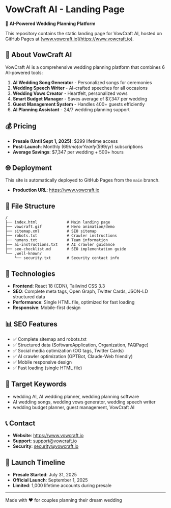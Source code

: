 # VowCraft AI - Landing Page

🎯 **AI-Powered Wedding Planning Platform**

This repository contains the static landing page for VowCraft AI, hosted on GitHub Pages at [www.vowcraft.io](https://www.vowcraft.io).

## 🚀 About VowCraft AI

VowCraft AI is a comprehensive wedding planning platform that combines 6 AI-powered tools:

1. **AI Wedding Song Generator** - Personalized songs for ceremonies
2. **Wedding Speech Writer** - AI-crafted speeches for all occasions  
3. **Wedding Vows Creator** - Heartfelt, personalized vows
4. **Smart Budget Manager** - Saves average of $7,347 per wedding
5. **Guest Management System** - Handles 400+ guests efficiently
6. **AI Planning Assistant** - 24/7 wedding planning support

## 💰 Pricing

- **Presale (Until Sept 1, 2025)**: $299 lifetime access
- **Post-Launch**: Monthly ($69/mo) or Yearly ($599/yr) subscriptions
- **Average Savings**: $7,347 per wedding + 500+ hours

## 🌐 Deployment

This site is automatically deployed to GitHub Pages from the `main` branch.

- **Production URL**: https://www.vowcraft.io

## 📁 File Structure

```
/
├── index.html             # Main landing page
├── vowcraft.gif           # Hero animation/demo
├── sitemap.xml            # SEO sitemap
├── robots.txt             # Crawler instructions
├── humans.txt             # Team information
├── ai-instructions.txt    # AI crawler guidance
├── seo-checklist.md       # SEO implementation guide
└── .well-known/
    └── security.txt       # Security contact info
```

## 🔧 Technologies

- **Frontend**: React 18 (CDN), Tailwind CSS 3.3
- **SEO**: Complete meta tags, Open Graph, Twitter Cards, JSON-LD structured data
- **Performance**: Single HTML file, optimized for fast loading
- **Responsive**: Mobile-first design

## 📊 SEO Features

- ✅ Complete sitemap and robots.txt
- ✅ Structured data (SoftwareApplication, Organization, FAQPage)
- ✅ Social media optimization (OG tags, Twitter Cards)
- ✅ AI crawler optimization (GPTBot, Claude-Web friendly)
- ✅ Mobile responsive design
- ✅ Fast loading (single HTML file)

## 🎯 Target Keywords

- wedding AI, AI wedding planner, wedding planning software
- AI wedding songs, wedding vows generator, wedding speech writer  
- wedding budget planner, guest management, VowCraft AI

## 📞 Contact

- **Website**: https://www.vowcraft.io
- **Support**: support@vowcraft.io
- **Security**: security@vowcraft.io

## 🚀 Launch Timeline

- **Presale Started**: July 31, 2025
- **Official Launch**: September 1, 2025
- **Limited**: 1,000 lifetime accounts during presale

---

Made with ❤️ for couples planning their dream wedding
